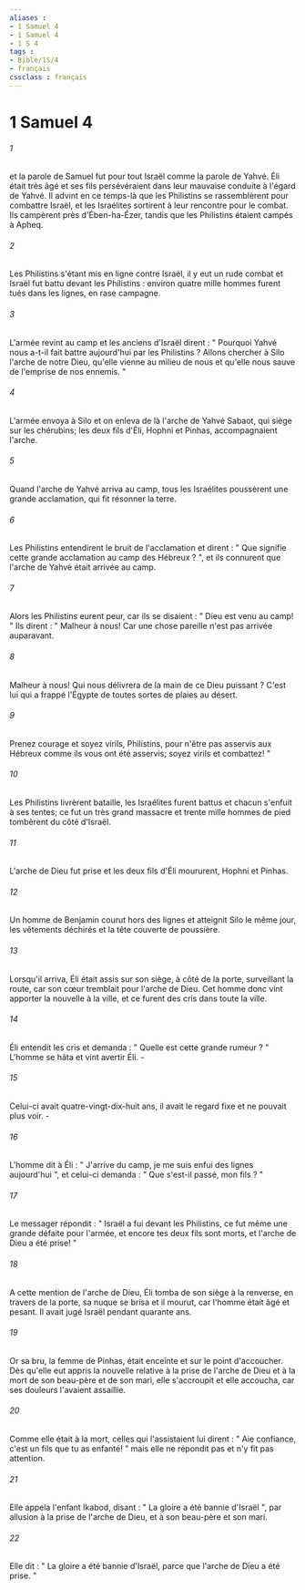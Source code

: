 ```yaml
---
aliases : 
- 1 Samuel 4
- 1 Samuel 4
- 1 S 4
tags : 
- Bible/1S/4
- français
cssclass : français
---
```


# 1 Samuel 4

###### 1
et la parole de Samuel fut pour tout Israël comme la parole de Yahvé. Éli était très âgé et ses fils persévéraient dans leur mauvaise conduite à l'égard de Yahvé. Il advint en ce temps-là que les Philistins se rassemblèrent pour combattre Israël, et les Israélites sortirent à leur rencontre pour le combat. Ils campèrent près d'Ében-ha-Ézer, tandis que les Philistins étaient campés à Apheq. 
###### 2
Les Philistins s'étant mis en ligne contre Israël, il y eut un rude combat et Israël fut battu devant les Philistins : environ quatre mille hommes furent tués dans les lignes, en rase campagne. 
###### 3
L'armée revint au camp et les anciens d'Israël dirent : " Pourquoi Yahvé nous a-t-il fait battre aujourd'hui par les Philistins ? Allons chercher à Silo l'arche de notre Dieu, qu'elle vienne au milieu de nous et qu'elle nous sauve de l'emprise de nos ennemis. " 
###### 4
L'armée envoya à Silo et on enleva de là l'arche de Yahvé Sabaot, qui siège sur les chérubins; les deux fils d'Éli, Hophni et Pinhas, accompagnaient l'arche. 
###### 5
Quand l'arche de Yahvé arriva au camp, tous les Israélites poussèrent une grande acclamation, qui fit résonner la terre. 
###### 6
Les Philistins entendirent le bruit de l'acclamation et dirent : " Que signifie cette grande acclamation au camp des Hébreux ? ", et ils connurent que l'arche de Yahvé était arrivée au camp. 
###### 7
Alors les Philistins eurent peur, car ils se disaient : " Dieu est venu au camp! " Ils dirent : " Malheur à nous! Car une chose pareille n'est pas arrivée auparavant. 
###### 8
Malheur à nous! Qui nous délivrera de la main de ce Dieu puissant ? C'est lui qui a frappé l'Égypte de toutes sortes de plaies au désert. 
###### 9
Prenez courage et soyez virils, Philistins, pour n'être pas asservis aux Hébreux comme ils vous ont été asservis; soyez virils et combattez! " 
###### 10
Les Philistins livrèrent bataille, les Israélites furent battus et chacun s'enfuit à ses tentes; ce fut un très grand massacre et trente mille hommes de pied tombèrent du côté d'Israël. 
###### 11
L'arche de Dieu fut prise et les deux fils d'Éli moururent, Hophni et Pinhas. 
###### 12
Un homme de Benjamin courut hors des lignes et atteignit Silo le même jour, les vêtements déchirés et la tête couverte de poussière. 
###### 13
Lorsqu'il arriva, Éli était assis sur son siège, à côté de la porte, surveillant la route, car son cœur tremblait pour l'arche de Dieu. Cet homme donc vint apporter la nouvelle à la ville, et ce furent des cris dans toute la ville. 
###### 14
Éli entendit les cris et demanda : " Quelle est cette grande rumeur ? " L'homme se hâta et vint avertir Éli. - 
###### 15
Celui-ci avait quatre-vingt-dix-huit ans, il avait le regard fixe et ne pouvait plus voir. - 
###### 16
L'homme dit à Éli : " J'arrive du camp, je me suis enfui des lignes aujourd'hui ", et celui-ci demanda : " Que s'est-il passé, mon fils ? " 
###### 17
Le messager répondit : " Israël a fui devant les Philistins, ce fut même une grande défaite pour l'armée, et encore tes deux fils sont morts, et l'arche de Dieu a été prise! " 
###### 18
A cette mention de l'arche de Dieu, Éli tomba de son siège à la renverse, en travers de la porte, sa nuque se brisa et il mourut, car l'homme était âgé et pesant. Il avait jugé Israël pendant quarante ans. 
###### 19
Or sa bru, la femme de Pinhas, était enceinte et sur le point d'accoucher. Dès qu'elle eut appris la nouvelle relative à la prise de l'arche de Dieu et à la mort de son beau-père et de son mari, elle s'accroupit et elle accoucha, car ses douleurs l'avaient assaillie. 
###### 20
Comme elle était à la mort, celles qui l'assistaient lui dirent : " Aie confiance, c'est un fils que tu as enfanté! " mais elle ne répondit pas et n'y fit pas attention. 
###### 21
Elle appela l'enfant Ikabod, disant : " La gloire a été bannie d'Israël ", par allusion à la prise de l'arche de Dieu, et à son beau-père et son mari. 
###### 22
Elle dit : " La gloire a été bannie d'Israël, parce que l'arche de Dieu a été prise. " 
